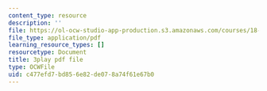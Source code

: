 ```yaml
---
content_type: resource
description: ''
file: https://ol-ocw-studio-app-production.s3.amazonaws.com/courses/18-03sc-differential-equations-fall-2011/c477efd7bd856e82de078a74f61e67b0_yD0_EQLxHcw.pdf
file_type: application/pdf
learning_resource_types: []
resourcetype: Document
title: 3play pdf file
type: OCWFile
uid: c477efd7-bd85-6e82-de07-8a74f61e67b0
---
```

